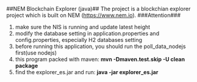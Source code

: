 ##NEM Blockchain Explorer (java)##
The project is a blockchian explorer project which is built on NEM (https://www.nem.io).
###Attention###
1. make sure the NIS is running and update latest height
2. modify the database setting in application.properties and config.properties, especially H2 databases setting
3. before running this application, you should run the poll_data_nodejs first(use nodejs)
4. this program packed with maven: **mvn -Dmaven.test.skip -U clean package**
5. find the explorer\_es\.jar and run: **java -jar explorer_es\.jar**